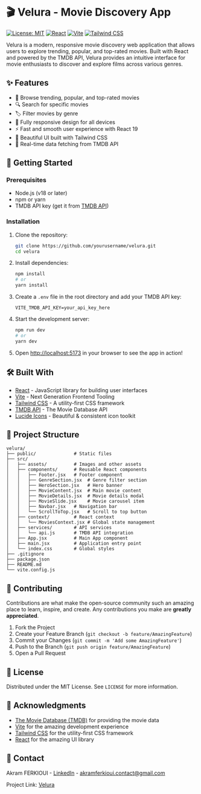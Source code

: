 # 🎬 Velura - Movie Discovery App

[![License: MIT](https://img.shields.io/badge/License-MIT-yellow.svg)](https://opensource.org/licenses/MIT)
[![React](https://img.shields.io/badge/React-19.1.1-61DAFB?logo=react)](https://reactjs.org/)
[![Vite](https://img.shields.io/badge/Vite-7.1.2-646CFF?logo=vite)](https://vitejs.dev/)
[![Tailwind CSS](https://img.shields.io/badge/Tailwind_CSS-4.1.12-38B2AC?logo=tailwind-css)](https://tailwindcss.com/)

Velura is a modern, responsive movie discovery web application that allows users to explore trending, popular, and top-rated movies. Built with React and powered by the TMDB API, Velura provides an intuitive interface for movie enthusiasts to discover and explore films across various genres.

## ✨ Features

- 🎥 Browse trending, popular, and top-rated movies
- 🔍 Search for specific movies
- 🏷️ Filter movies by genre
- 📱 Fully responsive design for all devices
- ⚡ Fast and smooth user experience with React 19
- 🎨 Beautiful UI built with Tailwind CSS
- 🔄 Real-time data fetching from TMDB API

## 🚀 Getting Started

### Prerequisites

- Node.js (v18 or later)
- npm or yarn
- TMDB API key (get it from [TMDB API](https://www.themoviedb.org/settings/api))

### Installation

1. Clone the repository:
   ```bash
   git clone https://github.com/yourusername/velura.git
   cd velura
   ```

2. Install dependencies:
   ```bash
   npm install
   # or
   yarn install
   ```

3. Create a `.env` file in the root directory and add your TMDB API key:
   ```env
   VITE_TMDB_API_KEY=your_api_key_here
   ```

4. Start the development server:
   ```bash
   npm run dev
   # or
   yarn dev
   ```

5. Open [http://localhost:5173](http://localhost:5173) in your browser to see the app in action!

## 🛠️ Built With

- [React](https://reactjs.org/) - JavaScript library for building user interfaces
- [Vite](https://vitejs.dev/) - Next Generation Frontend Tooling
- [Tailwind CSS](https://tailwindcss.com/) - A utility-first CSS framework
- [TMDB API](https://www.themoviedb.org/documentation/api) - The Movie Database API
- [Lucide Icons](https://lucide.dev/) - Beautiful & consistent icon toolkit

## 📁 Project Structure

```
velura/
├── public/              # Static files
├── src/
│   ├── assets/          # Images and other assets
│   ├── components/      # Reusable React components
│   │   ├── Footer.jsx   # Footer component
│   │   ├── GenreSection.jsx  # Genre filter section
│   │   ├── HeroSection.jsx   # Hero banner
│   │   ├── MovieContent.jsx  # Main movie content
│   │   ├── MovieDetails.jsx  # Movie details modal
│   │   ├── MovieSlide.jsx    # Movie carousel item
│   │   ├── Navbar.jsx   # Navigation bar
│   │   └── ScrollToTop.jsx   # Scroll to top button
│   ├── context/         # React context
│   │   └── MoviesContext.jsx # Global state management
│   ├── services/        # API services
│   │   └── api.js       # TMDB API integration
│   ├── App.jsx          # Main App component
│   ├── main.jsx         # Application entry point
│   └── index.css        # Global styles
├── .gitignore
├── package.json
├── README.md
└── vite.config.js
```

## 🤝 Contributing

Contributions are what make the open-source community such an amazing place to learn, inspire, and create. Any contributions you make are **greatly appreciated**.

1. Fork the Project
2. Create your Feature Branch (`git checkout -b feature/AmazingFeature`)
3. Commit your Changes (`git commit -m 'Add some AmazingFeature'`)
4. Push to the Branch (`git push origin feature/AmazingFeature`)
5. Open a Pull Request

## 📄 License

Distributed under the MIT License. See `LICENSE` for more information.

## 🙏 Acknowledgments

- [The Movie Database (TMDB)](https://www.themoviedb.org/) for providing the movie data
- [Vite](https://vitejs.dev/) for the amazing development experience
- [Tailwind CSS](https://tailwindcss.com/) for the utility-first CSS framework
- [React](https://reactjs.org/) for the amazing UI library

## 📧 Contact

Akram FERKIOUI - [LinkedIn](https://www.linkedin.com/in/ferkioui-akram/) - akramferkioui.contact@gmail.com

Project Link: [Velura](https://velura-eight.vercel.app/)
